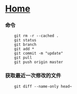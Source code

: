 # [Home](../README.md)

### 命令
```shell
	git rm -r --cached .
	git status
	git branch
	git add *
	git commit -m "update"
	git pull
	git push origin master
```

### 获取最近一次修改的文件
```shell
	git diff --name-only head~
```